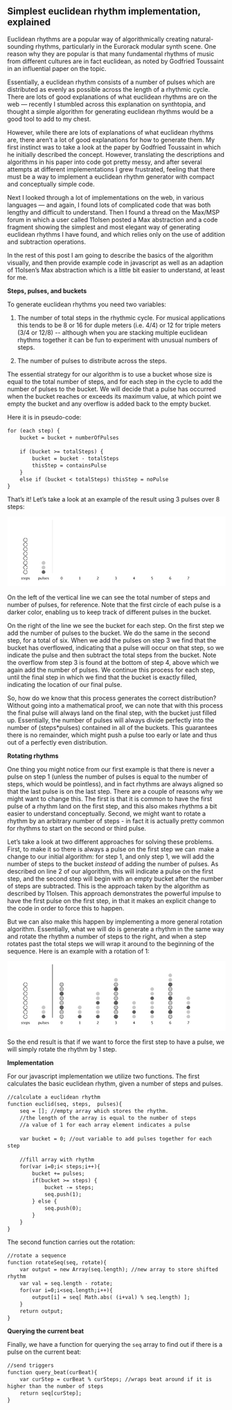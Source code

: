 <h2>Simplest euclidean rhythm implementation, explained</h2>

Euclidean rhythms are a popular way of algorithmically creating
natural-sounding rhythms, particularly in the Eurorack modular synth
scene. One reason why they are popular is that many fundamental rhythms
of music from different cultures are in fact euclidean, as noted by
Godfried Toussaint in an influential paper on the topic.

Essentially, a euclidean rhythm consists of a number of pulses which are
distributed as evenly as possible across the length of a rhythmic cycle.
There are lots of good explanations of what euclidean rhythms are on the
web — recently I stumbled across this explanation on synthtopia, and
thought a simple algorithm for generating euclidean rhythms would be a
good tool to add to my chest.

However, while there are lots of explanations of what euclidean rhythms
are, there aren’t a lot of good explanations for how to generate them.
My first instinct was to take a look at the paper by Godfried Toussaint
in which he initially described the concept. However, translating the
descriptions and algorithms in his paper into code got pretty messy, and
after several attempts at different implementations I grew frustrated,
feeling that there must be a way to implement a euclidean rhythm
generator with compact and conceptually simple code.

Next I looked through a lot of implementations on the web, in various
languages — and again, I found lots of complicated code that was both
lengthy and difficult to understand. Then I found a thread on the
Max/MSP forum in which a user called 11olsen posted a Max abstraction
and a code fragment showing the simplest and most elegant way of
generating euclidean rhythms I have found, and which relies only on the
use of addition and subtraction operations.

In the rest of this post I am going to describe the basics of the
algorithm visually, and then provide example code in javascript as well
as an adaption of 11olsen’s Max abstraction which is a little bit easier
to understand, at least for me.

<b>Steps, pulses, and buckets</b>

To generate euclidean rhythms you need two variables:

1) The number of total steps in the rhythmic cycle. For musical
applications this tends to be 8 or 16 for duple meters (i.e. 4/4) or 12
for triple meters (3/4 or 12/8) -- although when you are stacking
multiple euclidean rhythms together it can be fun to experiment with
unusual numbers of steps.

2) The number of pulses to distribute across the steps.

The essential strategy for our algorithm is to use a bucket whose size
is equal to the total number of steps, and for each step in the cycle to
add the number of pulses to the bucket. We will decide that a pulse has
occurred when the bucket reaches or exceeds its maximum value, at which point we
empty the bucket and any overflow is added back to the empty bucket.

Here it is in pseudo-code:

``` 
for (each step) { 
	bucket = bucket + numberOfPulses

	if (bucket >= totalSteps) { 
		bucket = bucket - totalSteps 
		thisStep = containsPulse
	} 
	else if (bucket < totalSteps) thisStep = noPulse
} 
```

That’s it! Let’s take a look at an example of the result using 3 pulses
over 8 steps:

![](https://raw.githubusercontent.com/ianhattwick/IH-euclidean-rhythms/testing/euclid3over8.gif)

On the left of the vertical line we can see the total number of steps
and number of pulses, for reference. Note that the first circle of each
pulse is a darker color, enabling us to keep track of different pulses
in the bucket.

On the right of the line we see the bucket for each step. On the first
step we add the number of pulses to the bucket. We do the same in the
second step, for a total of six. When we add the pulses on step 3 we
find that the bucket has overflowed, indicating that a pulse will occur
on that step, so we indicate the pulse and then subtract the total steps
from the bucket. Note the overflow from step 3 is found at the bottom of
step 4, above which we again add the number of pulses. We continue this
process for each step, until the final step in which we find that the
bucket is exactly filled, indicating the location of our final pulse.
 
So, how do we know that this process generates the correct distribution?
Without going into a mathematical proof, we can note that with this
process the final pulse will always land on the final step, with the
bucket just filled up. Essentially, the number of pulses will always
divide perfectly into the number of (steps*pulses) contained in all of
the buckets. This guarantees there is no remainder, which might push a
pulse too early or late and thus out of a perfectly even distribution.

<b>Rotating rhythms</b>

One thing you might notice from our first example is that there is never
a pulse on step 1 (unless the number of pulses is equal to the number of
steps, which would be pointless), and in fact rhythms are always aligned
so that the last pulse is on the last step. There are a couple of
reasons why we might want to change this. The first is that it is common
to have the first pulse of a rhythm land on the first step, and this
also makes rhythms a bit easier to understand conceptually. Second, we
might want to rotate a rhythm by an arbitrary number of steps - in fact
it is actually pretty common for rhythms to start on the second or third
pulse.

Let’s take a look at two different approaches for solving these
problems. First, to make it so there is always a pulse on the first step
we can  make a change to our initial algorithm: for step 1, and only
step 1, we will add the number of steps to the bucket <i>instead</i> of
adding the number of pulses. As described on line 2 of our algorithm,
this will indicate a pulse on the first step, and the second step will
begin with an empty bucket after the number of steps are subtracted.
This is the approach taken by the algorithm as described by 11olsen. This approach demonstrates the powerful impulse to have the first pulse
on the first step, in that it makes an explicit change to the code in
order to force this to happen. 

But we can also make this happen by
implementing a more general rotation algorithm. Essentially, what we
will do is generate a rhythm in the same way and rotate the rhythm a number of steps to the right, and when a step rotates past the
total steps we will wrap it around to the beginning of the sequence.
Here is an example with a rotation of 1:

![](https://raw.githubusercontent.com/ianhattwick/IH-euclidean-rhythms/testing/euclid3over8rot1.jpg)

So the end result is that if we want to force the first step to have a
pulse, we will simply rotate the rhythm by 1 step.

<b>Implementation</b>

For our javascript implementation we utilize two functions. The first calculates the basic euclidean rhythm, given a number of steps and pulses.

```
//calculate a euclidean rhythm
function euclid(seq, steps,  pulses){
	seq = []; //empty array which stores the rhythm.
	//the length of the array is equal to the number of steps
	//a value of 1 for each array element indicates a pulse
	
	var bucket = 0; //out variable to add pulses together for each step
	
	//fill array with rhythm
	for(var i=0;i< steps;i++){
		bucket += pulses;
		if(bucket >= steps) {
			bucket -= steps;
			seq.push(1);
		} else {
			seq.push(0);
		}
 	}
}
```

The second function carries out the rotation:

```
//rotate a sequence
function rotateSeq(seq, rotate){
	var output = new Array(seq.length); //new array to store shifted rhythm
	var val = seq.length - rotate;
	for(var i=0;i<seq.length;i++){
		output[i] = seq[ Math.abs( (i+val) % seq.length) ];
	}
	return output;
}
```

<b>Querying the current beat</b>

Finally, we have a function for querying the ```seq``` array to find out if there is a pulse on the current beat:

```
//send triggers
function query_beat(curBeat){
	var curStep = curBeat % curSteps; //wraps beat around if it is higher than the number of steps
	return seq[curStep];
}
```

